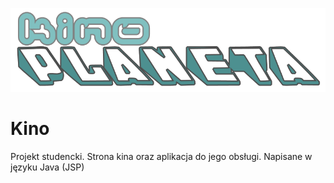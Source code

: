 ![Alt text](web/img/kino_logo.png?raw=true "Title")
# Kino
Projekt studencki. Strona kina oraz aplikacja do jego obsługi. Napisane w języku Java (JSP)
